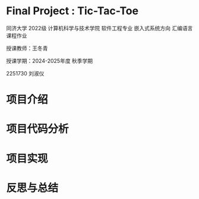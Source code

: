 # Final Project : Tic-Tac-Toe

同济大学 2022级 计算机科学与技术学院 软件工程专业 嵌入式系统方向 汇编语言课程作业

授课教师：王冬青

授课学期：2024-2025年度 秋季学期

2251730 刘淑仪

# 项目介绍

# 项目代码分析

# 项目实现

# 反思与总结